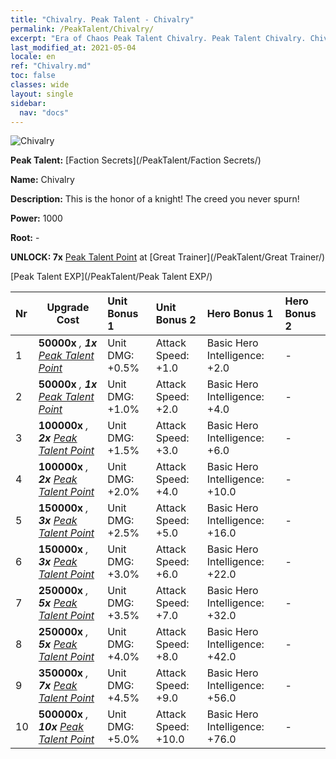 ```yaml
---
title: "Chivalry. Peak Talent - Chivalry"
permalink: /PeakTalent/Chivalry/
excerpt: "Era of Chaos Peak Talent Chivalry. Peak Talent Chivalry. Chivalry"
last_modified_at: 2021-05-04
locale: en
ref: "Chivalry.md"
toc: false
classes: wide
layout: single
sidebar:
  nav: "docs"
---
```


  ![Chivalry](/images/pt/talent_3006.png)

  **Peak Talent:** [Faction Secrets](/PeakTalent/Faction Secrets/)

  **Name:** Chivalry

  **Description:** This is the honor of a knight! The creed you never spurn!

  **Power:** 1000

  **Root:** -

  **UNLOCK: 7x** [Peak Talent Point](/Items/con_934/) at [Great Trainer](/PeakTalent/Great Trainer/)

  [Peak Talent EXP](/PeakTalent/Peak Talent EXP/)

  | Nr | Upgrade Cost | Unit Bonus 1 | Unit Bonus 2 | Hero Bonus 1 | Hero Bonus 2 |
  |:---|--------------|:-------------|:-------------|:-------------|:-------------|
  | 1 |  **50000x** <i class="fas fa-coins"/>, **1x** [Peak Talent Point](/Items/con_934/) | Unit DMG: +0.5% | Attack Speed: +1.0 | Basic Hero Intelligence: +2.0 | - |
  | 2 |  **50000x** <i class="fas fa-coins"/>, **1x** [Peak Talent Point](/Items/con_934/) | Unit DMG: +1.0% | Attack Speed: +2.0 | Basic Hero Intelligence: +4.0 | - |
  | 3 |  **100000x** <i class="fas fa-coins"/>, **2x** [Peak Talent Point](/Items/con_934/) | Unit DMG: +1.5% | Attack Speed: +3.0 | Basic Hero Intelligence: +6.0 | - |
  | 4 |  **100000x** <i class="fas fa-coins"/>, **2x** [Peak Talent Point](/Items/con_934/) | Unit DMG: +2.0% | Attack Speed: +4.0 | Basic Hero Intelligence: +10.0 | - |
  | 5 |  **150000x** <i class="fas fa-coins"/>, **3x** [Peak Talent Point](/Items/con_934/) | Unit DMG: +2.5% | Attack Speed: +5.0 | Basic Hero Intelligence: +16.0 | - |
  | 6 |  **150000x** <i class="fas fa-coins"/>, **3x** [Peak Talent Point](/Items/con_934/) | Unit DMG: +3.0% | Attack Speed: +6.0 | Basic Hero Intelligence: +22.0 | - |
  | 7 |  **250000x** <i class="fas fa-coins"/>, **5x** [Peak Talent Point](/Items/con_934/) | Unit DMG: +3.5% | Attack Speed: +7.0 | Basic Hero Intelligence: +32.0 | - |
  | 8 |  **250000x** <i class="fas fa-coins"/>, **5x** [Peak Talent Point](/Items/con_934/) | Unit DMG: +4.0% | Attack Speed: +8.0 | Basic Hero Intelligence: +42.0 | - |
  | 9 |  **350000x** <i class="fas fa-coins"/>, **7x** [Peak Talent Point](/Items/con_934/) | Unit DMG: +4.5% | Attack Speed: +9.0 | Basic Hero Intelligence: +56.0 | - |
  | 10 |  **500000x** <i class="fas fa-coins"/>, **10x** [Peak Talent Point](/Items/con_934/) | Unit DMG: +5.0% | Attack Speed: +10.0 | Basic Hero Intelligence: +76.0 | - |

